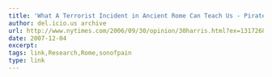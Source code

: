 ```yaml
---
title: 'What A Terrorist Incident in Ancient Rome Can Teach Us - Pirates of the Mediterranean - New York Times'
author: del.icio.us archive
url: http://www.nytimes.com/2006/09/30/opinion/30harris.html?ex=1317268800&en=c6ea4450122c3e93&ei=5090&partner=rssuserland&emc=rss
date: 2007-12-04
excerpt: 
tags: link,Research,Rome,sonofpain
type: link
---
```

